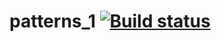# patterns_1 [![Build status](https://ci.appveyor.com/api/projects/status/vk3rqxnrx5jwhw84?svg=true)](https://ci.appveyor.com/project/MeritRa/patterns-1)
